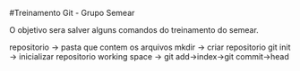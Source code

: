 #Treinamento Git - Grupo Semear

O objetivo sera salver alguns comandos do treinamento do semear.

repositorio -> pasta que contem os arquivos 
mkdir -> criar repositorio
git init -> inicializar repositorio
working space -> git add->index->git commit->head
